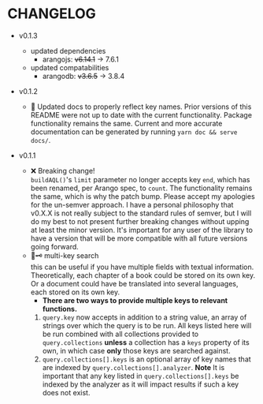 # CHANGELOG

- v0.1.3
  - updated dependencies
    - arangojs: ~~v6.14.1~~ → 7.6.1
  - updated compatabilities
    - arangodb: ~~v3.6.5~~ → 3.8.4  

- v0.1.2
  - 📓 Updated docs to properly reflect key names. Prior versions of this
      README were not up to date with the current functionality. Package
      functionality remains the same. Current and more accurate
      documentation can be generated by running `yarn doc && serve docs/`.

- v0.1.1
  - ❌ Breaking change!  
      `buildAQL()`'s `limit` parameter no longer accepts key
      `end`, which has been renamed, per Arango spec, to `count`. The functionality
      remains the same, which is why the patch bump. Please accept my apologies
      for the un-semver approach. I have a personal philosophy that v0.X.X is
      not really subject to the standard rules of semver, but I will do my best
      to not present further breaking changes without upping at least the minor
      version. It's important for any user of the library to have a version that
      will be more compatible with all future versions going forward.
  - 🔑🗝 multi-key search  
      this can be useful if you
      have multiple fields with textual information. Theoretically, each
      chapter of a book could be stored on its own key. Or a document could
      have be translated into several languages, each stored on its own key.
      - **There are two ways to provide multiple keys to relevant functions.**
      1) `query.key` now accepts in addition to a string value, an array of
      strings over which the query is to be run. All keys listed here will be
      run combined with all collections provided to `query.collections`
      **unless** a collection has a `keys` property of its own, in which case
      **only** those keys are searched against.
      2) `query.collections[].keys` is an optional array of key names that are
      indexed by `query.collections[].analyzer`. **Note** It is important that
      any key listed in `query.collections[].keys` be indexed by the analyzer
      as it will impact results if such a key does not exist.  


